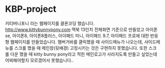 # KBP-project 
키티버니포니 라는 웹페이지를 클론코딩 했습니다. http://www.kittybunnypony.com
맥북 13인치 전체화면 기준으로 만들었고 아이폰se, 아이폰8, 아이폰8플러스, 아이패드 미니, 아이패드 9.7, 아이패드 프로에 대한
반응형 웹페이지를 만들었습니다.
햄버거바를 클릭했을 때 사이드메뉴가 나오는데, 사이드메뉴를 스크롤 했을 때 메인창(뒷배경) 고정시키는 것은 구현하지 못했습니다.
또한 스크롤 다운 했을 때 kitty bunny pony라고 적힌 메인로고가 사라지도록 만들고 싶었는데 어찌해야할지 모르겠어서 못했습니다..